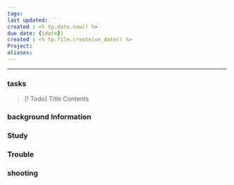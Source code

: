 ```yaml
---
tags: 
last updated: ```
created : <% tp.date.now() %>
due date: {{date}}
created : <% tp.file.createion_date() %>
Project: 
aliases:
---
```

--- 
### tasks

> [! Todo] Title
> Contents

### background Information



### Study



### Trouble





### shooting
